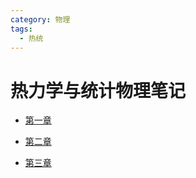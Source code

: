 ```yaml
---
category: 物理
tags:
  - 热统
---
```


# 热力学与统计物理笔记

- [第一章](charpter1.md)

- [第二章](charpter2.md)

- [第三章](charpter3.md)
